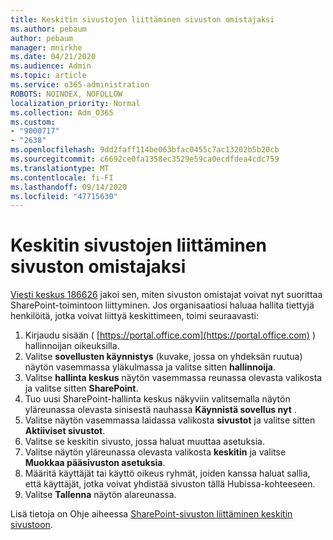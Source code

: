 ```yaml
---
title: Keskitin sivustojen liittäminen sivuston omistajaksi
ms.author: pebaum
author: pebaum
manager: mnirkhe
ms.date: 04/21/2020
ms.audience: Admin
ms.topic: article
ms.service: o365-administration
ROBOTS: NOINDEX, NOFOLLOW
localization_priority: Normal
ms.collection: Adm_O365
ms.custom:
- "9000717"
- "2638"
ms.openlocfilehash: 9dd2faff114be063bfac0455c7ac13202b5b20cb
ms.sourcegitcommit: c6692ce0fa1358ec3529e59ca0ecdfdea4cdc759
ms.translationtype: MT
ms.contentlocale: fi-FI
ms.lasthandoff: 09/14/2020
ms.locfileid: "47715630"
---
```

# <a name="associate-hub-sites-as-site-owner"></a>Keskitin sivustojen liittäminen sivuston omistajaksi

[Viesti keskus 186626](https://admin.microsoft.com/Adminportal/Home?source=applauncher#/MessageCenter?id=MC186626) jakoi sen, miten sivuston omistajat voivat nyt suorittaa SharePoint-toimintoon liittyminen. Jos organisaatiosi haluaa hallita tiettyjä henkilöitä, jotka voivat liittyä keskittimeen, toimi seuraavasti: 

1. Kirjaudu sisään ( [https://portal.office.com](https://portal.office.com) ) hallinnoijan oikeuksilla.
2. Valitse **sovellusten käynnistys** (kuvake, jossa on yhdeksän ruutua) näytön vasemmassa yläkulmassa ja valitse sitten **hallinnoija**.
3. Valitse **hallinta keskus** näytön vasemmassa reunassa olevasta valikosta ja valitse sitten **SharePoint**.
4. Tuo uusi SharePoint-hallinta keskus näkyviin valitsemalla näytön yläreunassa olevasta sinisestä nauhassa **Käynnistä sovellus nyt** .
5. Valitse näytön vasemmassa laidassa valikosta **sivustot** ja valitse sitten **Aktiiviset sivustot**.
6. Valitse se keskitin sivusto, jossa haluat muuttaa asetuksia.
7. Valitse näytön yläreunassa olevasta valikosta **keskitin** ja valitse **Muokkaa pääsivuston asetuksia**.
8. Määritä käyttäjät tai käyttö oikeus ryhmät, joiden kanssa haluat sallia, että käyttäjät, jotka voivat yhdistää sivuston tällä Hubissa-kohteeseen.
9. Valitse **Tallenna** näytön alareunassa.

Lisä tietoja on Ohje aiheessa [SharePoint-sivuston liittäminen keskitin sivustoon](https://support.office.com/article/associate-a-sharepoint-site-with-a-hub-site-ae0009fd-af04-4d3d-917d-88edb43efc05). 
